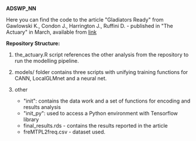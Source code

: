 **ADSWP_NN**

Here you can find the code to the article "Gladiators Ready" from Gawlowski K., Condon J., Harrington J., Ruffini D. - published in "The Actuary" in March, available from [link](http://example.com "The Actuary")

**Repository Structure:**

1) the_actuary.R script references the other analysis from the repository to run the modelling pipeline. 

2) models/ folder contains three scripts with unifying training functions for CANN, LocalGLMnet and a neural net.

3) other

    * "init": contains the data work and a set of functions for encoding and results analysis
    * "init_py": used to access a Python environment with Tensorflow library
    * final_results.rds - contains the results reported in the article
    * freMTPL2freq.csv - dataset used.
